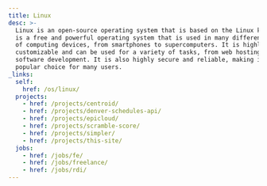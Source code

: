 ```yaml
---
title: Linux
desc: >-
  Linux is an open-source operating system that is based on the Linux kernel. It
  is a free and powerful operating system that is used in many different types
  of computing devices, from smartphones to supercomputers. It is highly
  customizable and can be used for a variety of tasks, from web hosting to
  software development. It is also highly secure and reliable, making it a
  popular choice for many users.
_links:
  self:
    href: /os/linux/
  projects:
    - href: /projects/centroid/
    - href: /projects/denver-schedules-api/
    - href: /projects/epicloud/
    - href: /projects/scramble-score/
    - href: /projects/simpler/
    - href: /projects/this-site/
  jobs:
    - href: /jobs/fe/
    - href: /jobs/freelance/
    - href: /jobs/rdi/
---
```

